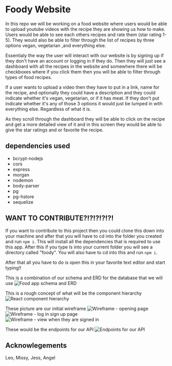 # Foody Website

In this repo we will be working on a food website where users would be able to upload youtube videos with the recipe they are showing us how to make. Users would be able to see each others recipes and rate them (star rating 1-5). They would also be able to filter through the list of recipes by three options vegan, vegetarian ,and everything else. 

Essentialy the way the user will interact with our website is by signing up if they don't have an account or logging in if they do. Then they will just see a dashboard with all the recipes in the website and somewhere there will be checkboxes where if you click them then you will be able to filter through types of food recipes. 

If a user wants to upload a video then they have to put in a link, name for the recipe, and optionally they could have a description and they could indicate whether it's vegan, vegetarian, or if it has meat. If they don't put indicate whether it's any of those 3 options it would just be lumped in with everything else. Regardless of what it is. 

As they scroll through the dashboard they will be able to click on the recipe and get a more detailed view of it and in this screen they would be able to give the star ratings and or favorite the recipe.

## dependencies used
+ bcrypt-nodejs
+ cors 
+ express 
+ morgan 
+ nodemon 
+ body-parser
+ pg 
+ pg-hstore 
+ sequelize 

## WANT TO CONTRIBUTE?!?!?!?!?!
If you want to contribute to this project then you could clone this down into your machine and after that you will have to cd into the folder you created and run ```npm i```. This will install all the dependencies that is required to use this app. After this if you type ls into your current folder you will see a directory called "foody". You will also have to cd into this and run ```npm i```.

After that all you have to do is open this in your favorite text editor and start typing!!

This is a combination of our schema and ERD for the database that we will use 
![Food app schema and ERD](https://github.com/angeljuarez77/foody_app/blob/master/p3_proposal/pg6.jpg)

This is a rough concept of what will be the component hierarchy
![React component hierarchy](https://github.com/angeljuarez77/foody_app/blob/master/p3_proposal/pg5.jpg)

These picture are our initial wireframe
![Wireframe - opening page](https://github.com/angeljuarez77/foody_app/blob/master/p3_proposal/pg2.jpg)
![Wireframe - log in sign up page](https://github.com/angeljuarez77/foody_app/blob/master/p3_proposal/pg3.jpg)
![Wireframe - view when they are signed in](https://github.com/angeljuarez77/foody_app/blob/master/p3_proposal/pg4.jpg)

These would be the endpoints for our API
![Endpoints for our API](https://github.com/angeljuarez77/foody_app/blob/master/p3_proposal/pg7.jpg)
## Acknowlegements 
Leo, Missy, Jess, Angel